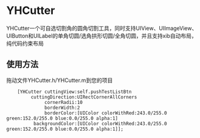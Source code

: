 # YHCutter

YHCutter一个可自选切割角的圆角切割工具，同时支持UIView、UIImageView、UIButton和UILabel的单角切圆/选角拱形切圆/全角切圆，并且支持xib自动布局，纯代码约束布局

## 使用方法
拖动文件YHCutter.h/YHCutter.m到您的项目

```
    [YHCutter cuttingView:self.pushTestListBtn
         cuttingDirection:UIRectCornerAllCorners
              cornerRadii:10
              borderWidth:2
              borderColor:[UIColor colorWithRed:243.0/255.0 green:152.0/255.0 blue:0.0/255.0 alpha:1]
          backgroundColor:[UIColor colorWithRed:243.0/255.0 green:152.0/255.0 blue:0.0/255.0 alpha:1]];
```


